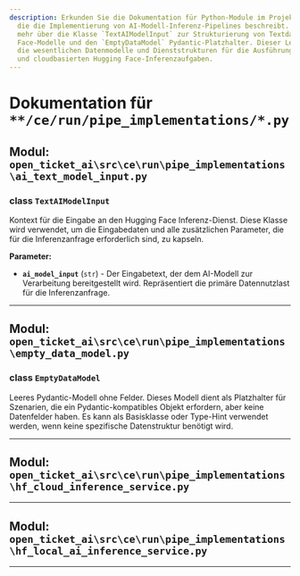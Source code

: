 ```yaml
---
description: Erkunden Sie die Dokumentation für Python-Module im Projekt `open_ticket_ai`,
  die die Implementierung von AI-Modell-Inferenz-Pipelines beschreibt. Erfahren Sie
  mehr über die Klasse `TextAIModelInput` zur Strukturierung von Textdaten für Hugging
  Face-Modelle und den `EmptyDataModel` Pydantic-Platzhalter. Dieser Leitfaden behandelt
  die wesentlichen Datenmodelle und Dienststrukturen für die Ausführung von lokalen
  und cloudbasierten Hugging Face-Inferenzaufgaben.
---
```

# Dokumentation für `**/ce/run/pipe_implementations/*.py`

## Modul: `open_ticket_ai\src\ce\run\pipe_implementations\ai_text_model_input.py`


### <span style='text-info'>class</span> `TextAIModelInput`

Kontext für die Eingabe an den Hugging Face Inferenz-Dienst.
Diese Klasse wird verwendet, um die Eingabedaten und alle zusätzlichen Parameter,
die für die Inferenzanfrage erforderlich sind, zu kapseln.

**Parameter:**

- **`ai_model_input`** (`str`) - Der Eingabetext, der dem AI-Modell zur Verarbeitung bereitgestellt wird.
Repräsentiert die primäre Datennutzlast für die Inferenzanfrage.


---

## Modul: `open_ticket_ai\src\ce\run\pipe_implementations\empty_data_model.py`


### <span style='text-info'>class</span> `EmptyDataModel`

Leeres Pydantic-Modell ohne Felder.
Dieses Modell dient als Platzhalter für Szenarien, die ein Pydantic-kompatibles
Objekt erfordern, aber keine Datenfelder haben. Es kann als Basisklasse oder Type-Hint
verwendet werden, wenn keine spezifische Datenstruktur benötigt wird.


---

## Modul: `open_ticket_ai\src\ce\run\pipe_implementations\hf_cloud_inference_service.py`



---

## Modul: `open_ticket_ai\src\ce\run\pipe_implementations\hf_local_ai_inference_service.py`



---